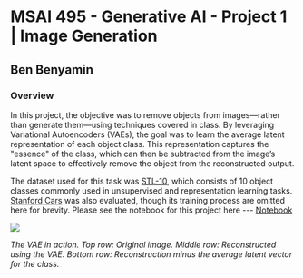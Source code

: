 # MSAI 495 - Generative AI - Project 1 | Image Generation
## Ben Benyamin

### Overview

In this project, the objective was to remove objects from images—rather than generate them—using techniques covered in class. By leveraging Variational Autoencoders (VAEs), the goal was to learn the average latent representation of each object class. This representation captures the "essence" of the class, which can then be subtracted from the image’s latent space to effectively remove the object from the reconstructed output.

The dataset used for this task was [STL-10](https://cs.stanford.edu/~acoates/stl10/), which consists of 10 object classes commonly used in unsupervised and representation learning tasks. [Stanford Cars](https://huggingface.co/datasets/tanganke/stanford_cars) was also evaluated, though its training process are omitted here for brevity.
Please see the notebook for this project here --- [Notebook](train/Project1.ipynb)

![](https://github.com/user-attachments/assets/31baf46b-5133-4458-ac8b-792dc4fe24c2)

*The VAE in action. Top row: Original image. Middle row: Reconstructed using the VAE. Bottom row: Reconstruction minus the average latent vector for the class.*
